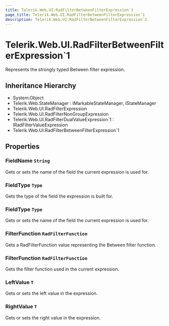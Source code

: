 ```yaml
---
title: Telerik.Web.UI.RadFilterBetweenFilterExpression`1
page_title: Telerik.Web.UI.RadFilterBetweenFilterExpression`1
description: Telerik.Web.UI.RadFilterBetweenFilterExpression`1
---
```


# Telerik.Web.UI.RadFilterBetweenFilterExpression`1

Represents the strongly typed Between filter expression.

## Inheritance Hierarchy

* System.Object
* Telerik.Web.StateManager : IMarkableStateManager, IStateManager
* Telerik.Web.UI.RadFilterExpression
* Telerik.Web.UI.RadFilterNonGroupExpression
* Telerik.Web.UI.RadFilterDualValueExpression`1 : IRadFilterValueExpression
* Telerik.Web.UI.RadFilterBetweenFilterExpression`1

## Properties

###  FieldName `String`

Gets or sets the name of the field the current expression is used for.

###  FieldType `Type`

Gets the type of the field the expression is built for.

###  FieldType `Type`

Gets or sets the name of the field the current expression is used for.

###  FilterFunction `RadFilterFunction`

Gets a RadFilterFunction value representing the Between filter function.

###  FilterFunction `RadFilterFunction`

Gets the filter function used in the current expression.

###  LeftValue `T`

Gets or sets the left value in the expression.

###  RightValue `T`

Gets or sets the right value in the expression.

